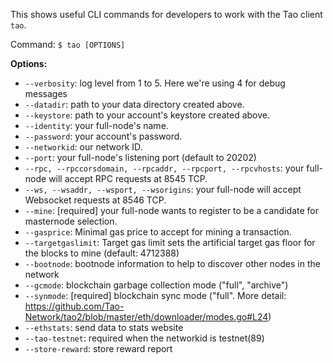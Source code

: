 This shows useful CLI commands for developers to work with the Tao client `tao`.

Command:
`$ tao [OPTIONS]`

**Options:**

- `--verbosity`: log level from 1 to 5. Here we're using 4 for debug messages
- `--datadir`: path to your data directory created above.
- `--keystore`: path to your account's keystore created above.
- `--identity`: your full-node's name.
- `--password`: your account's password.
- `--networkid`: our network ID.
- `--port`: your full-node's listening port (default to 20202)
- `--rpc, --rpccorsdomain, --rpcaddr, --rpcport, --rpcvhosts`: your full-node will accept RPC requests at 8545 TCP.
- `--ws, --wsaddr, --wsport, --wsorigins`: your full-node will accept Websocket requests at 8546 TCP.
- `--mine`: [required] your full-node wants to register to be a candidate for masternode selection.
- `--gasprice`: Minimal gas price to accept for mining a transaction.
- `--targetgaslimit`: Target gas limit sets the artificial target gas floor for the blocks to mine (default: 4712388)
- `--bootnode`: bootnode information to help to discover other nodes in the network
- `--gcmode`: blockchain garbage collection mode ("full", "archive")
- `--synmode`: [required] blockchain sync mode ("full". More detail: https://github.com/Tao-Network/tao2/blob/master/eth/downloader/modes.go#L24)
- `--ethstats`: send data to stats website
- `--tao-testnet`: required when the networkid is testnet(89)
- `--store-reward`: store reward report

